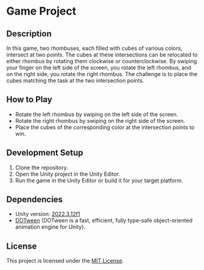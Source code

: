 # Game Project

## Description
In this game, two rhombuses, each filled with cubes of various colors, intersect at two points. The cubes at these intersections can be relocated to either rhombus by rotating them clockwise or counterclockwise. By swiping your finger on the left side of the screen, you rotate the left rhombus, and on the right side, you rotate the right rhombus. The challenge is to place the cubes matching the task at the two intersection points.

## How to Play
- Rotate the left rhombus by swiping on the left side of the screen.
- Rotate the right rhombus by swiping on the right side of the screen.
- Place the cubes of the corresponding color at the intersection points to win.

## Development Setup
1. Clone the repository.
2. Open the Unity project in the Unity Editor.
3. Run the game in the Unity Editor or build it for your target platform.

## Dependencies
- Unity version: [2022.3.12f1](https://unity.com/releases/editor/whats-new/2022.3.12)
- [DOTween](https://dotween.demigiant.com/) (DOTween is a fast, efficient, fully type-safe object-oriented animation engine for Unity).

## License
This project is licensed under the [MIT License](LICENSE).
